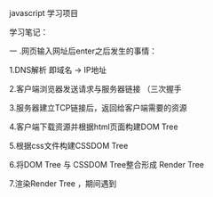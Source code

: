 javascript 学习项目

学习笔记：

一 .网页输入网址后enter之后发生的事情：

1.DNS解析   即域名 ->  IP地址

2.客户端浏览器发送请求与服务器链接 （三次握手

3.服务器建立TCP链接后，返回给客户端需要的资源

4.客户端下载资源并根据html页面构建DOM Tree

5.根据css文件构建CSSDOM Tree

6.将DOM Tree 与 CSSDOM Tree整合形成 Render Tree

7.渲染Render Tree  ，期间遇到<script> 要先加载script 停止渲染。直至渲染完成

二. window.onload  与 window.DOMContentLoaded的区别
前者是所有资源加载完成，后者是只加载完成DOM节点 ，视频图片等大资源可以不着急，后者更合理一些 

三. 前端性能优化

原则

1. 多使用内存、缓存或其他方法

2. 减少CPU计算量，减少网络加载耗时

3. （适用于所有编程以及算法）空间换时间

入手方向

一. 加载更快
   1.减少资源体积、压缩代码、图片 、资源
   2.Gzip压缩（服务器端）
   3.减少请求次数 ：  合并代码，雪碧图 ，ssr服务端渲染， 使用缓存（cookie，storage等）
   4.使用更快的网络： CDN


2 渲染更快 
	
	1. 把css放在head,把js放在body底部

	2. 尽早加载js，使用DOMContentLoaded

	3. 使用图片懒加载

	4. 对dom操作进行缓存

	5. 对dom查询进行缓存

	6. 频繁dom操作，应该合并一起插入dom中

	7. 防抖和节流


	三.   Web安全前端方面

	1. XSS跨站请求攻击


	2. XSRF跨站请求伪造
